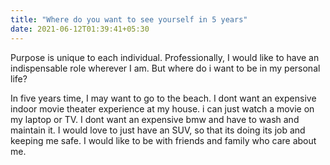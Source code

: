 ```yaml
---
title: "Where do you want to see yourself in 5 years"
date: 2021-06-12T01:39:41+05:30
---
```


Purpose is unique to each individual. Professionally, I would like to have an indispensable role wherever I am. But where do i want to be in my personal life?

In five years time, I may want to go to the beach. I dont want an expensive indoor movie theater experience at my house. i can just watch a movie on my laptop or TV. I dont want an expensive bmw and have to wash and maintain it. I would love to just have an SUV, so that its doing its job and keeping me safe. I would like to be with friends and family who care about me.